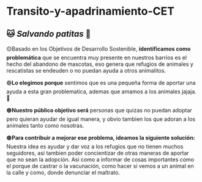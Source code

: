 # Transito-y-apadrinamiento-CET
## 🐱 ***Salvando patitas*** 🐶

🟡Basado en los Objetivos de Desarrollo Sostenible, **identificamos como problemática** que se encuentra muy presente en nuestros barrios  es el hecho del abandono de mascotas, eso genera que refugios de animales y rescatistas se endeuden o no puedan ayuda a otros animalitos. 

🟣**Lo elegimos porque** sentimos que es una pequeña forma de aportar una ayuda a esta gran problematica, ademas que amamos a los animales jajaja.🩷

🟠**Nuestro público objetivo será** personas que quizas no puedan adoptar pero quieran ayudar de igual manera, y obvio tambien los que adoran a los animales tanto como nosotras.

🟤**Para contribuir a mejorar ese problema, ideamos la siguiente solución:** Nuestra idea es ayudar y dar voz a los refugios que no tienen muchos seguidores, así tambien poder concientizar de otras maneras de aportar que no sean la adopción. Asi como a informar de cosas importantes como el porque de castrar o la vacunación, como hacer si vemos a un animal en la calle y como, donde denunciar el maltrato.
 
